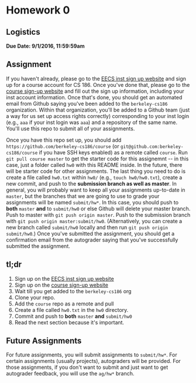 # Homework 0

## Logistics
**Due Date: 9/1/2016, 11:59:59am**

## Assignment

If you haven't already, please go to the [EECS inst sign up website](http://inst.eecs.berkeley.edu/webacct) and sign up for a course account for CS 186. Once you've done that, please go to the [course sign-up website](http://register.cs186berkeley.net) and fill out the sign up information, including your inst account information. Once that's done, you should get an automated email from Github saying you've been added to the `berkeley-cs186` organization. Within that organization, you'll be added to a Github team (just a way for us set up access rights correctly) corresponding to your inst login (e.g., `aaa` if your inst login was `aaa`) and a repository of the same name. You'll use this repo to submit all of your assignments.

Once you have this repo set up, you should add `https://github.com/berkeley-cs186/course` (or `git@github.com:berkeley-cs186/course` if you have SSH keys enabled) as a remote called `course`. Run `git pull course master` to get the starter code for this assignemnt -- in this case, just a folder called `hw0` with this README inside. In the future, there will be starter code for other assignments.
The last thing you need to do is create a file called `hw0.txt` within `hw0/` (e.g., `touch hw0/hw0.txt`), create a new commit, and push to the **submission branch as well as master**. In general, you will probably want to keep all your assignments up-to-date in `master`, but the branches that we are going to use to grade your assignments will be named `submit/hw*`. In this case, you should push to **both** `master` **and** to `submit/hw0` or else Github will delete your master branch. Push to master with `git push origin master`. Push to the submission branch with `git push origin master:submit/hw0`. (Alternatively, you can create a new branch called `submit/hw0` locally and then run `git push origin submit/hw0`.) Once you've submitted the assignment, you should get a confirmation email from the autograder saying that you've successfully submitted the assignment.

## tl;dr
1. Sign up on the [EECS inst sign up website](http://inst.eecs.berkeley.edu/webacct)
2. Sign up on the [course sign-up website](http://register.cs186berkeley.net)
3. Wait till you get added to the `berkeley-cs186` org
4. Clone your repo.
5. Add the `course` repo as a remote and pull
6. Create a file called `hw0.txt` in the `hw0` directory.
7. Commit and push to **both** `master` **and** `submit/hw0`
8. Read the next section because it's important.

## Future Assignments

For future assignments, you will submit assignments to `submit/hw*`. For certain assignments (usually projects), autograders will be provided. For those assignments, if you don't want to submit and just want to get autograder feedback, you will use the `ag/hw*` branch.
